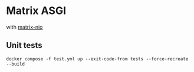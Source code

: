 # Matrix ASGI

with [matrix-nio](https://github.com/poljar/matrix-nio)

## Unit tests

```
docker compose -f test.yml up --exit-code-from tests --force-recreate --build
```
